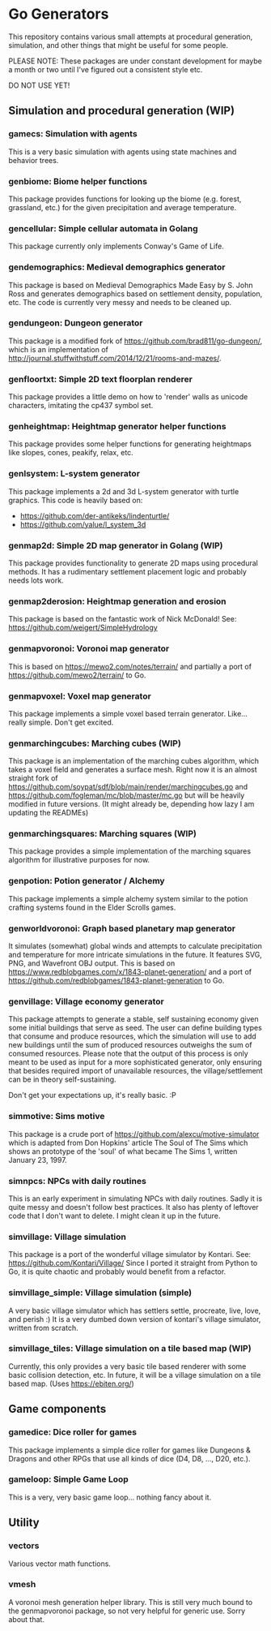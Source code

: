 # Go Generators
This repository contains various small attempts at procedural generation, simulation, and other things that might be useful for some people.

PLEASE NOTE: These packages are under constant development for maybe a month or two until I've figured out a consistent style etc.

DO NOT USE YET!

## Simulation and procedural generation (WIP)

### gamecs: Simulation with agents
This is a very basic simulation with agents using state machines and behavior trees.

### genbiome: Biome helper functions

This package provides functions for looking up the biome (e.g. forest, grassland, etc.) for the given precipitation and average temperature.

### gencellular: Simple cellular automata in Golang
This package currently only implements Conway's Game of Life.

### gendemographics: Medieval demographics generator
This package is based on Medieval Demographics Made Easy by S. John Ross and generates demographics based on settlement density, population, etc.
The code is currently very messy and needs to be cleaned up.

### gendungeon: Dungeon generator
This package is a modified fork of https://github.com/brad811/go-dungeon/, which is an implementation of http://journal.stuffwithstuff.com/2014/12/21/rooms-and-mazes/.

### genfloortxt: Simple 2D text floorplan renderer
This package provides a little demo on how to 'render' walls as unicode characters, imitating the cp437 symbol set.

### genheightmap: Heightmap generator helper functions
This package provides some helper functions for generating heightmaps like slopes, cones, peakify, relax, etc.

### genlsystem: L-system generator
This package implements a 2d and 3d L-system generator with turtle graphics. This code is heavily based on:
* https://github.com/der-antikeks/lindenturtle/
* https://github.com/yalue/l_system_3d

### genmap2d: Simple 2D map generator in Golang (WIP)
This package provides functionality to generate 2D maps using procedural methods. It has a rudimentary settlement placement logic and probably needs lots work.

### genmap2derosion: Heightmap generation and erosion
This package is based on the fantastic work of Nick McDonald!
See: https://github.com/weigert/SimpleHydrology

### genmapvoronoi: Voronoi map generator
This is based on https://mewo2.com/notes/terrain/ and partially a port of https://github.com/mewo2/terrain/ to Go.

### genmapvoxel: Voxel map generator
This package implements a simple voxel based terrain generator. Like... really simple. Don't get excited.

### genmarchingcubes: Marching cubes (WIP)

This package is an implementation of the marching cubes algorithm, which takes a voxel field and generates a surface mesh. Right now it is an almost straight fork of https://github.com/soypat/sdf/blob/main/render/marchingcubes.go and https://github.com/fogleman/mc/blob/master/mc.go but will be heavily modified in future versions. (It might already be, depending how lazy I am updating the READMEs)

### genmarchingsquares: Marching squares (WIP)

This package provides a simple implementation of the marching squares algorithm for illustrative purposes for now.

### genpotion: Potion generator / Alchemy
This package implements a simple alchemy system similar to the potion crafting systems found in the Elder Scrolls games.

### genworldvoronoi: Graph based planetary map generator
It simulates (somewhat) global winds and attempts to calculate precipitation and temperature for more intricate simulations in the future.
It features SVG, PNG, and Wavefront OBJ output.
This is based on https://www.redblobgames.com/x/1843-planet-generation/ and a port of https://github.com/redblobgames/1843-planet-generation to Go. 

### genvillage: Village economy generator
This package attempts to generate a stable, self sustaining economy given some initial buildings that serve as seed. The user can define building types that consume and produce resources, which the simulation will use to add new buildings until the sum of produced resources outweighs the sum of consumed resources. Please note that the output of this process is only meant to be used as input for a more sophisticated generator, only ensuring that besides required import of unavailable resources, the village/settlement can be in theory self-sustaining.

Don't get your expectations up, it's really basic. :P

### simmotive: Sims motive
This package is a crude port of https://github.com/alexcu/motive-simulator which is adapted from Don Hopkins' article The Soul of The Sims which shows an prototype of the 'soul' of what became The Sims 1, written January 23, 1997.

### simnpcs: NPCs with daily routines
This is an early experiment in simulating NPCs with daily routines. Sadly it is quite messy and doesn't follow best practices. It also has plenty of leftover code that I don't want to delete. I might clean it up in the future.

### simvillage: Village simulation
This package is a port of the wonderful village simulator by Kontari. 
See: https://github.com/Kontari/Village/
Since I ported it straight from Python to Go, it is quite chaotic and probably would benefit from a refactor.

### simvillage_simple: Village simulation (simple)
A very basic village simulator which has settlers settle, procreate, live, love, and perish :) It is a very dumbed down version of kontari's village simulator, written from scratch.

### simvillage_tiles: Village simulation on a tile based map (WIP)
Currently, this only provides a very basic tile based renderer with some basic collision detection, etc. In future, it will be a village simulation on a tile based map. (Uses https://ebiten.org/)

## Game components

### gamedice: Dice roller for games

This package implements a simple dice roller for games like Dungeons & Dragons and other RPGs that use all kinds of dice (D4, D8, ..., D20, etc.).

### gameloop: Simple Game Loop
This is a very, very basic game loop... nothing fancy about it.

## Utility

### vectors
Various vector math functions.

### vmesh
A voronoi mesh generation helper library. This is still very much bound to the genmapvoronoi package, so not very helpful for generic use. Sorry about that.
